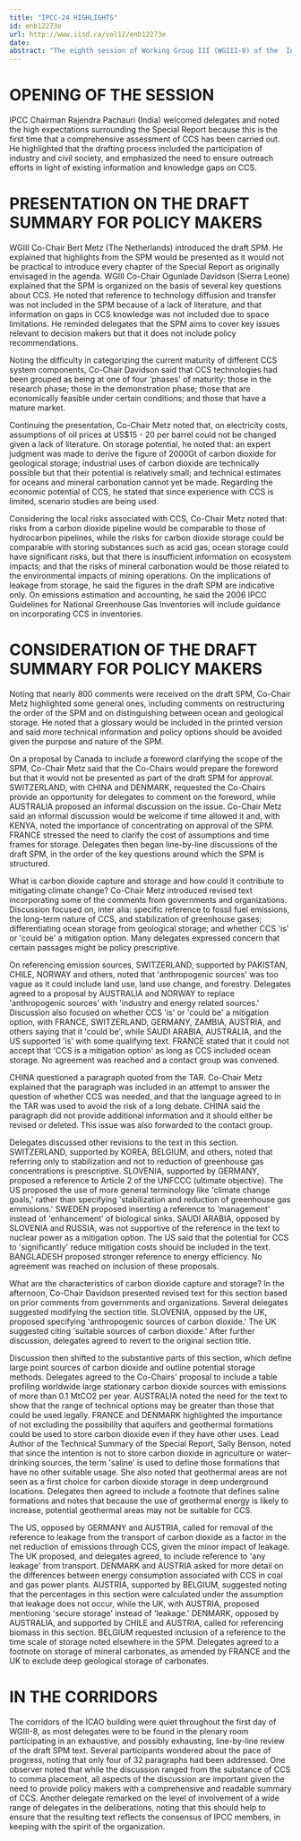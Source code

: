 ```yaml
---
title: "IPCC-24 HIGHLIGHTS"
id: enb12273e
url: http://www.iisd.ca/vol12/enb12273e
date: 
abstract: "The eighth session of Working Group III (WGIII-8) of the  Intergovernmental Panel on Climate Change (IPCC) began on  Thursday, 22 September, in Montreal, Canada, with delegates  considering the Special Report on Carbon Dioxide Capture and  Storage (Special Report). In the morning, delegates heard opening  addresses, listened to a presentation on the draft Summary for  Policymakers (SPM) and began deliberations on the text of the  draft SPM. In the afternoon, delegates continued line-by-line  deliberations on the text. Delegates also met in a contact group  to consider the first two paragraphs of the SPM, which define  carbon dioxide capture and storage (CCS) and discuss how it could  contribute to mitigating climate change."
---
```


# OPENING OF THE SESSION

IPCC Chairman Rajendra Pachauri (India) welcomed delegates and  noted the high expectations surrounding the Special Report because  this is the first time that a comprehensive assessment of CCS has  been carried out. He highlighted that the drafting process  included the participation of industry and civil society, and  emphasized the need to ensure outreach efforts in light of  existing information and knowledge gaps on CCS.

# PRESENTATION ON THE DRAFT SUMMARY FOR POLICY MAKERS

WGIII Co-Chair Bert Metz (The Netherlands) introduced the draft  SPM. He explained that highlights from the SPM would be presented  as it would not be practical to introduce every chapter of the  Special Report as originally envisaged in the agenda. WGIII  Co-Chair Ogunlade Davidson (Sierra Leone) explained that the SPM  is organized on the basis of several key questions about CCS. He  noted that reference to technology diffusion and transfer was not  included in the SPM because of a lack of literature, and that  information on gaps in CCS knowledge was not included due to space  limitations. He reminded delegates that the SPM aims to cover key  issues relevant to decision makers but that it does not include  policy recommendations.

Noting the difficulty in categorizing the current maturity of  different CCS system components, Co-Chair Davidson said that CCS  technologies had been grouped as being at one of four 'phases' of  maturity: those in the research phase; those in the demonstration  phase; those that are economically feasible under certain  conditions; and those that have a mature market.

Continuing the presentation, Co-Chair Metz noted that, on  electricity costs, assumptions of oil prices at US$15 - 20 per  barrel could not be changed given a lack of literature. On storage  potential, he noted that: an expert judgment was made to derive  the figure of 2000Gt of carbon dioxide for geological storage;  industrial uses of carbon dioxide are technically possible but  that their potential is relatively small; and technical estimates  for oceans and mineral carbonation cannot yet be made. Regarding  the economic potential of CCS, he stated that since experience  with CCS is limited, scenario studies are being used.

Considering the local risks associated with CCS, Co-Chair Metz  noted that: risks from a carbon dioxide pipeline would be  comparable to those of hydrocarbon pipelines, while the risks for  carbon dioxide storage could be comparable with storing substances  such as acid gas; ocean storage could have significant risks, but  that there is insufficient information on ecosystem impacts; and  that the risks of mineral carbonation would be those related to  the environmental impacts of mining operations. On the  implications of leakage from storage, he said the figures in the  draft SPM are indicative only. On emissions estimation and  accounting, he said the 2006 IPCC Guidelines for National  Greenhouse Gas Inventories will include guidance on incorporating  CCS in inventories.

# CONSIDERATION OF THE DRAFT SUMMARY FOR POLICY MAKERS

Noting that nearly 800 comments were received on the draft SPM,  Co-Chair Metz highlighted some general ones, including comments on  restructuring the order of the SPM and on distinguishing between  ocean and geological storage. He noted that a glossary would be  included in the printed version and said more technical  information and policy options should be avoided given the purpose  and nature of the SPM.

On a proposal by Canada to include a foreword clarifying the scope  of the SPM, Co-Chair Metz said that the Co-Chairs would prepare  the foreword but that it would not be presented as part of the  draft SPM for approval. SWITZERLAND, with CHINA and DENMARK,  requested the Co-Chairs provide an opportunity for delegates to  comment on the foreword, while AUSTRALIA proposed an informal  discussion on the issue. Co-Chair Metz said an informal discussion  would be welcome if time allowed it and, with KENYA, noted the  importance of concentrating on approval of the SPM. FRANCE  stressed the need to clarify the cost of assumptions and time  frames for storage. Delegates then began line-by-line discussions  of the draft SPM, in the order of the key questions around which  the SPM is structured.

What is carbon dioxide capture and storage and how could it  contribute to mitigating climate change? Co-Chair Metz introduced  revised text incorporating some of the comments from governments  and organizations. Discussion focused on, inter alia: specific  reference to fossil fuel emissions, the long-term nature of CCS,  and stabilization of greenhouse gases; differentiating ocean  storage from geological storage; and whether CCS 'is' or 'could  be' a mitigation option. Many delegates expressed concern that  certain passages might be policy prescriptive.

On referencing emission sources, SWITZERLAND, supported by  PAKISTAN, CHILE, NORWAY and others, noted that 'anthropogenic  sources' was too vague as it could include land use, land use  change, and forestry. Delegates agreed to a proposal by AUSTRALIA  and NORWAY to replace 'anthropogenic sources' with 'industry and  energy related sources.' Discussion also focused on whether CCS 'is' or 'could be' a  mitigation option, with FRANCE, SWITZERLAND, GERMANY, ZAMBIA,  AUSTRIA, and others saying that it 'could be', while SAUDI ARABIA,  AUSTRALIA, and the US supported 'is' with some qualifying text.  FRANCE stated that it could not accept that 'CCS is a mitigation  option' as long as CCS included ocean storage. No agreement was  reached and a contact group was convened.

CHINA questioned a paragraph quoted from the TAR. Co-Chair Metz  explained that the paragraph was included in an attempt to answer  the question of whether CCS was needed, and that the language  agreed to in the TAR was used to avoid the risk of a long debate.  CHINA said the paragraph did not provide additional information  and it should either be revised or deleted. This issue was also  forwarded to the contact group.

Delegates discussed other revisions to the text in this section.  SWITZERLAND, supported by KOREA, BELGIUM, and others, noted that  referring only to stabilization and not to reduction of greenhouse  gas concentrations is prescriptive. SLOVENIA, supported by  GERMANY, proposed a reference to Article 2 of the UNFCCC (ultimate  objective). The US proposed the use of more general terminology  like 'climate change goals,' rather than specifying 'stabilization  and reduction of greenhouse gas emmisions.' SWEDEN proposed  inserting a reference to 'management' instead of 'enhancement' of  biological sinks. SAUDI ARABIA, opposed by SLOVENIA and RUSSIA,  was not supportive of the reference in the text to nuclear power  as a mitigation option. The US said that the potential for CCS to  'significantly' reduce mitigation costs should be included in the  text. BANGLADESH proposed stronger reference to energy efficiency.  No agreement was reached on inclusion of these proposals.

What are the characteristics of carbon dioxide capture and  storage? In the afternoon, Co-Chair Davidson presented revised  text for this section based on prior comments from governments and  organizations. Several delegates suggested modifying the section  title. SLOVENIA, opposed by the UK, proposed specifying  'anthropogenic sources of carbon dioxide.' The UK suggested citing  'suitable sources of carbon dioxide.' After further discussion,  delegates agreed to revert to the original section title.

Discussion then shifted to the substantive parts of this section,  which define large point sources of carbon dioxide and outline  potential storage methods. Delegates agreed to the Co-Chairs'  proposal to include a table profiling worldwide large stationary  carbon dioxide sources with emissions of more than 0.1 MtCO2 per  year. AUSTRALIA noted the need for the text to show that the range  of technical options may be greater than those that could be used  legally. FRANCE and DENMARK highlighted the importance of not  excluding the possibility that aquifers and geothermal formations  could be used to store carbon dioxide even if they have other  uses. Lead Author of the Technical Summary of the Special Report,  Sally Benson, noted that since the intention is not to store  carbon dioxide in agriculture or water-drinking sources, the term  'saline' is used to define those formations that have no other  suitable usage. She also noted that geothermal areas are not seen  as a first choice for carbon dioxide storage in deep underground  locations. Delegates then agreed to include a footnote that  defines saline formations and notes that because the use of  geothermal energy is likely to increase, potential geothermal  areas may not be suitable for CCS.

The US, opposed by GERMANY and AUSTRIA, called for removal of the  reference to leakage from the transport of carbon dioxide as a  factor in the net reduction of emissions through CCS, given the  minor impact of leakage. The UK proposed, and delegates agreed, to  include reference to 'any leakage' from transport. DENMARK and  AUSTRIA asked for more detail on the differences between energy  consumption associated with CCS in coal and gas power plants.  AUSTRIA, supported by BELGIUM, suggested noting that the  percentages in this section were calculated under the assumption  that leakage does not occur, while the UK, with AUSTRIA, proposed  mentioning 'secure storage' instead of 'leakage.' DENMARK, opposed  by AUSTRALIA, and supported by CHILE and AUSTRIA, called for  referencing biomass in this section. BELGIUM requested inclusion  of a reference to the time scale of storage noted elsewhere in the  SPM. Delegates agreed to a footnote on storage of mineral  carbonates, as amended by FRANCE and the UK to exclude deep  geological storage of carbonates.

# IN THE CORRIDORS

The corridors of the ICAO building were quiet throughout the first  day of WGIII-8, as most delegates were to be found in the plenary  room participating in an exhaustive, and possibly exhausting,  line-by-line review of the draft SPM text. Several participants  wondered about the pace of progress, noting that only four of 32  paragraphs had been addressed. One observer noted that while the  discussion ranged from the substance of CCS to comma placement,  all aspects of the discussion are important given the need to  provide policy makers with a comprehensive and readable summary of  CCS. Another delegate remarked on the level of involvement of a  wide range of delegates in the deliberations, noting that this  should help to ensure that the resulting text reflects the  consensus of IPCC members, in keeping with the spirit of the  organization.